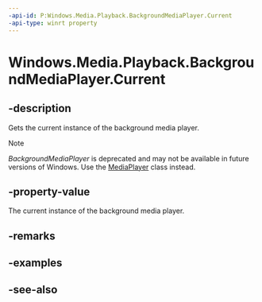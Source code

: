 ```yaml
---
-api-id: P:Windows.Media.Playback.BackgroundMediaPlayer.Current
-api-type: winrt property
---
```


<!-- Property syntax
public Windows.Media.Playback.MediaPlayer Current { get; }
-->

# Windows.Media.Playback.BackgroundMediaPlayer.Current

## -description
Gets the current instance of the background media player.

> [!NOTE]
> *BackgroundMediaPlayer* is deprecated and may not be available in future versions of Windows. Use the [MediaPlayer](mediaplayer.md) class instead.

## -property-value
The current instance of the background media player.

## -remarks

## -examples

## -see-also

